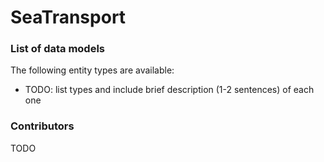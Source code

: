 # SeaTransport


### List of data models

The following entity types are available:
- TODO: list types and include brief description (1-2 sentences) of each one



### Contributors

TODO



